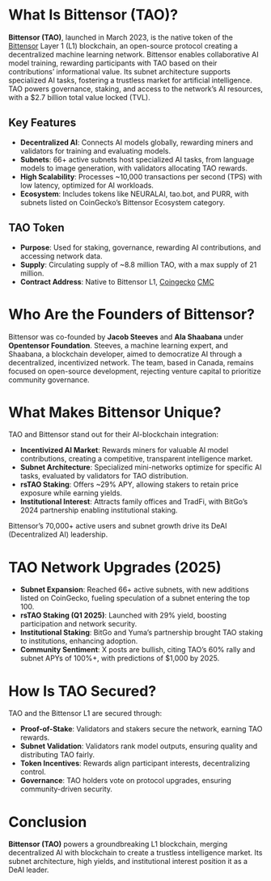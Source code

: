 # What Is Bittensor (TAO)?

**Bittensor (TAO)**, launched in March 2023, is the native token of the [Bittensor](https://bittensor.com/) Layer 1 (L1) blockchain, an open-source protocol creating a decentralized machine learning network. Bittensor enables collaborative AI model training, rewarding participants with TAO based on their contributions’ informational value. Its subnet architecture supports specialized AI tasks, fostering a trustless market for artificial intelligence. TAO powers governance, staking, and access to the network’s AI resources, with a $2.7 billion total value locked (TVL).

## Key Features
- **Decentralized AI**: Connects AI models globally, rewarding miners and validators for training and evaluating models.
- **Subnets**: 66+ active subnets host specialized AI tasks, from language models to image generation, with validators allocating TAO rewards.
- **High Scalability**: Processes ~10,000 transactions per second (TPS) with low latency, optimized for AI workloads.
- **Ecosystem**: Includes tokens like NEURALAI, tao.bot, and PURR, with subnets listed on CoinGecko’s Bittensor Ecosystem category.

## TAO Token
- **Purpose**: Used for staking, governance, rewarding AI contributions, and accessing network data.
- **Supply**: Circulating supply of ~8.8 million TAO, with a max supply of 21 million.
- **Contract Address**: Native to Bittensor L1,  [Coingecko](https://www.coingecko.com/en/coins/bittensor)  [CMC](https://coinmarketcap.com/currencies/bittensor/) 



# Who Are the Founders of Bittensor?

Bittensor was co-founded by **Jacob Steeves** and **Ala Shaabana** under **Opentensor Foundation**. Steeves, a machine learning expert, and Shaabana, a blockchain developer, aimed to democratize AI through a decentralized, incentivized network. The team, based in Canada, remains focused on open-source development, rejecting venture capital to prioritize community governance.

# What Makes Bittensor Unique?

TAO and Bittensor stand out for their AI-blockchain integration:

- **Incentivized AI Market**: Rewards miners for valuable AI model contributions, creating a competitive, transparent intelligence market.
- **Subnet Architecture**: Specialized mini-networks optimize for specific AI tasks, evaluated by validators for TAO distribution.
- **rsTAO Staking**: Offers ~29% APY, allowing stakers to retain price exposure while earning yields.
- **Institutional Interest**: Attracts family offices and TradFi, with BitGo’s 2024 partnership enabling institutional staking.

Bittensor’s 70,000+ active users and subnet growth drive its DeAI (Decentralized AI) leadership.

# TAO Network Upgrades (2025)

- **Subnet Expansion**: Reached 66+ active subnets, with new additions listed on CoinGecko, fueling speculation of a subnet entering the top 100.
- **rsTAO Staking (Q1 2025)**: Launched with 29% yield, boosting participation and network security.
- **Institutional Staking**: BitGo and Yuma’s partnership brought TAO staking to institutions, enhancing adoption.
- **Community Sentiment**: X posts are bullish, citing TAO’s 60% rally and subnet APYs of 100%+, with predictions of $1,000 by 2025.


# How Is TAO Secured?

TAO and the Bittensor L1 are secured through:

- **Proof-of-Stake**: Validators and stakers secure the network, earning TAO rewards.
- **Subnet Validation**: Validators rank model outputs, ensuring quality and distributing TAO fairly.
- **Token Incentives**: Rewards align participant interests, decentralizing control.
- **Governance**: TAO holders vote on protocol upgrades, ensuring community-driven security.


# Conclusion

**Bittensor (TAO)** powers a groundbreaking L1 blockchain, merging decentralized AI with blockchain to create a trustless intelligence market. Its subnet architecture, high yields, and institutional interest position it as a DeAI leader. 

